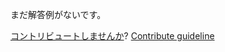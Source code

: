 
まだ解答例がないです。

[コントリビュートしませんか](https://github.com/BFEdev/BFE.dev-solutions/blob/main/question/what-sorting-algorithm-does-array-prototype-sort-use-in-javascript_ja.md)?  [Contribute guideline](https://github.com/BFEdev/BFE.dev-solutions#how-to-contribute)

